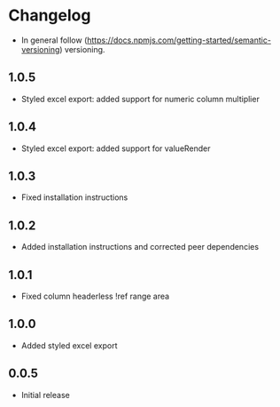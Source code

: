 # Changelog

* In general follow (https://docs.npmjs.com/getting-started/semantic-versioning) versioning.

## <next>

## 1.0.5
* Styled excel export: added support for numeric column multiplier

## 1.0.4
* Styled excel export: added support for valueRender

## 1.0.3
* Fixed installation instructions

## 1.0.2
* Added installation instructions and corrected peer dependencies

## 1.0.1
* Fixed column headerless !ref range area

## 1.0.0
* Added styled excel export

## 0.0.5
* Initial release
